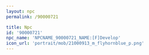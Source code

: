 ```yaml
---
layout: npc
permalink: /90000721

title: Npc
id: '90000721'
npc_name: 'NPCNAME_90000721_NAME:[F]Develop'
icon_url: 'portrait/mob/21000913_m_flyhornblue_p.png'
---
```

